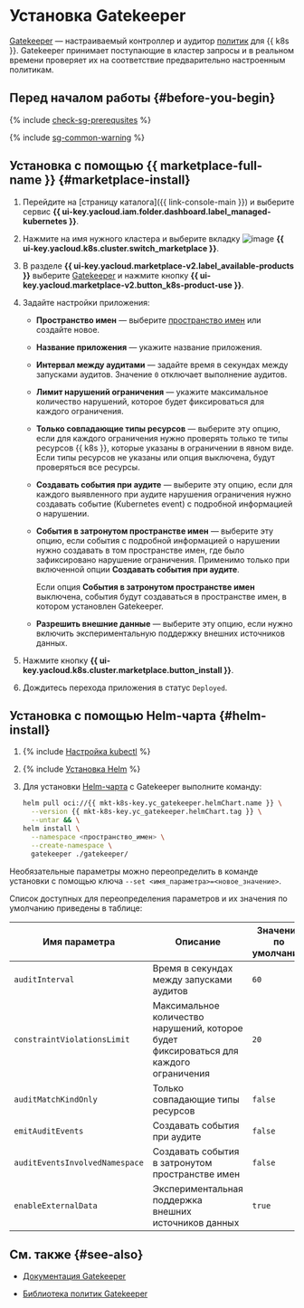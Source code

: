 # Установка Gatekeeper

[Gatekeeper](https://open-policy-agent.github.io/gatekeeper/website/) — настраиваемый контроллер и аудитор [политик](../../concepts/network-policy.md) для {{ k8s }}. Gatekeeper принимает поступающие в кластер запросы и в реальном времени проверяет их на соответствие предварительно настроенным политикам.

## Перед началом работы {#before-you-begin}

{% include [check-sg-prerequsites](../../../_includes/managed-kubernetes/security-groups/check-sg-prerequsites-lvl3.md) %}

{% include [sg-common-warning](../../../_includes/managed-kubernetes/security-groups/sg-common-warning.md) %}

## Установка с помощью {{ marketplace-full-name }} {#marketplace-install}

1. Перейдите на [страницу каталога]({{ link-console-main }}) и выберите сервис **{{ ui-key.yacloud.iam.folder.dashboard.label_managed-kubernetes }}**.

1. Нажмите на имя нужного кластера и выберите вкладку ![image](../../../_assets/console-icons/shopping-cart.svg) **{{ ui-key.yacloud.k8s.cluster.switch_marketplace }}**.

1. В разделе **{{ ui-key.yacloud.marketplace-v2.label_available-products }}** выберите [Gatekeeper](https://yandex.cloud/ru/marketplace/products/yc/gatekeeper) и нажмите кнопку **{{ ui-key.yacloud.marketplace-v2.button_k8s-product-use }}**.

1. Задайте настройки приложения:
    * **Пространство имен** — выберите [пространство имен](../../concepts/index.md#namespace) или создайте новое.
    * **Название приложения** — укажите название приложения.
    * **Интервал между аудитами** — задайте время в секундах между запусками аудитов. Значение `0` отключает выполнение аудитов.
    * **Лимит нарушений ограничения** — укажите максимальное количество нарушений, которое будет фиксироваться для каждого ограничения.
    * **Только совпадающие типы ресурсов** — выберите эту опцию, если для каждого ограничения нужно проверять только те типы ресурсов {{ k8s }}, которые указаны в ограничении в явном виде. Если типы ресурсов не указаны или опция выключена, будут проверяться все ресурсы.
    * **Создавать события при аудите** — выберите эту опцию, если для каждого выявленного при аудите нарушения ограничения нужно создавать событие (Kubernetes event) с подробной информацией о нарушении.
    * **События в затронутом пространстве имен** — выберите эту опцию, если события с подробной информацией о нарушении нужно создавать в том пространстве имен, где было зафиксировано нарушение ограничения. Применимо только при включенной опции **Создавать события при аудите**.
    
      Если опция **События в затронутом пространстве имен** выключена, события будут создаваться в пространстве имен, в котором установлен Gatekeeper.

    * **Разрешить внешние данные** — выберите эту опцию, если нужно включить экспериментальную поддержку внешних источников данных.

1. Нажмите кнопку **{{ ui-key.yacloud.k8s.cluster.marketplace.button_install }}**.

1. Дождитесь перехода приложения в статус `Deployed`.

## Установка с помощью Helm-чарта {#helm-install}

1. {% include [Настройка kubectl](../../../_includes/managed-kubernetes/kubectl-install.md) %}

1. {% include [Установка Helm](../../../_includes/managed-kubernetes/helm-install.md) %}

1. Для установки [Helm-чарта](https://helm.sh/docs/topics/charts/) с Gatekeeper выполните команду:
  

    ```bash
    helm pull oci://{{ mkt-k8s-key.yc_gatekeeper.helmChart.name }} \
      --version {{ mkt-k8s-key.yc_gatekeeper.helmChart.tag }} \
      --untar && \
    helm install \
      --namespace <пространство_имен> \
      --create-namespace \
      gatekeeper ./gatekeeper/
    ```


  Необязательные параметры можно переопределить в команде установки с помощью ключа `--set <имя_параметра>=<новое_значение>`.

  Список доступных для переопределения параметров и их значения по умолчанию приведены в таблице:

  Имя параметра | Описание | Значение по умолчанию
  --- | --- | ---
  `auditInterval` | Время в секундах между запусками аудитов | `60`
  `constraintViolationsLimit` | Максимальное количество нарушений, которое будет фиксироваться для каждого ограничения | `20`
  `auditMatchKindOnly` | Только совпадающие типы ресурсов | `false`
  `emitAuditEvents` | Создавать события при аудите | `false`
  `auditEventsInvolvedNamespace` | Создавать события в затронутом пространстве имен | `false`
  `enableExternalData` | Экспериментальная поддержка внешних источников данных | `true`

## См. также {#see-also}

* [Документация Gatekeeper](https://open-policy-agent.github.io/gatekeeper/website/docs/)

* [Библиотека политик Gatekeeper](https://open-policy-agent.github.io/gatekeeper-library/website/)

